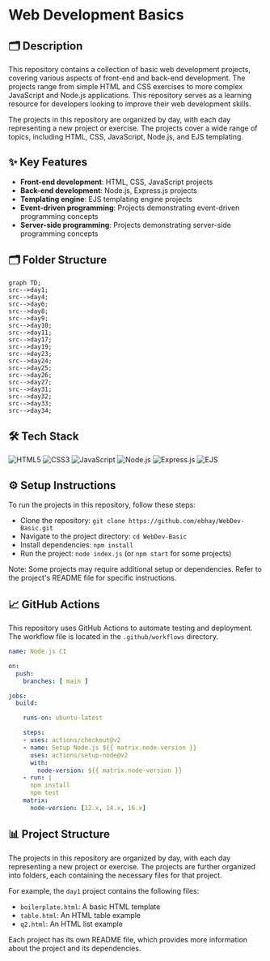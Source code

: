 # Web Development Basics
## 🗂️ Description

This repository contains a collection of basic web development projects, covering various aspects of front-end and back-end development. The projects range from simple HTML and CSS exercises to more complex JavaScript and Node.js applications. This repository serves as a learning resource for developers looking to improve their web development skills.

The projects in this repository are organized by day, with each day representing a new project or exercise. The projects cover a wide range of topics, including HTML, CSS, JavaScript, Node.js, and EJS templating.

## ✨ Key Features

* **Front-end development**: HTML, CSS, JavaScript projects
* **Back-end development**: Node.js, Express.js projects
* **Templating engine**: EJS templating engine projects
* **Event-driven programming**: Projects demonstrating event-driven programming concepts
* **Server-side programming**: Projects demonstrating server-side programming concepts

## 🗂️ Folder Structure

```mermaid
graph TD;
src-->day1;
src-->day4;
src-->day6;
src-->day8;
src-->day9;
src-->day10;
src-->day11;
src-->day17;
src-->day19;
src-->day23;
src-->day24;
src-->day25;
src-->day26;
src-->day27;
src-->day31;
src-->day32;
src-->day33;
src-->day34;
```

## 🛠️ Tech Stack

![HTML5](https://img.shields.io/badge/HTML5-E34F26?logo=html5&logoColor=white&style=for-the-badge)
![CSS3](https://img.shields.io/badge/CSS3-1572B6?logo=css3&logoColor=white&style=for-the-badge)
![JavaScript](https://img.shields.io/badge/JavaScript-F7DF1E?logo=javascript&logoColor=black&style=for-the-badge)
![Node.js](https://img.shields.io/badge/Node.js-339933?logo=nodejs&logoColor=white&style=for-the-badge)
![Express.js](https://img.shields.io/badge/Express.js-000000?logo=express&logoColor=white&style=for-the-badge)
![EJS](https://img.shields.io/badge/EJS-A29BFE?logo=ejs&logoColor=white&style=for-the-badge)

## ⚙️ Setup Instructions

To run the projects in this repository, follow these steps:

* Clone the repository: `git clone https://github.com/ebhay/WebDev-Basic.git`
* Navigate to the project directory: `cd WebDev-Basic`
* Install dependencies: `npm install`
* Run the project: `node index.js` (or `npm start` for some projects)

Note: Some projects may require additional setup or dependencies. Refer to the project's README file for specific instructions.

## 📈 GitHub Actions

This repository uses GitHub Actions to automate testing and deployment. The workflow file is located in the `.github/workflows` directory.

```yml
name: Node.js CI

on:
  push:
    branches: [ main ]

jobs:
  build:

    runs-on: ubuntu-latest

    steps:
    - uses: actions/checkout@v2
    - name: Setup Node.js ${{ matrix.node-version }}
      uses: actions/setup-node@v2
      with:
        node-version: ${{ matrix.node-version }}
    - run: |
      npm install
      npm test
    matrix:
      node-version: [12.x, 14.x, 16.x]
```

## 📊 Project Structure

The projects in this repository are organized by day, with each day representing a new project or exercise. The projects are further organized into folders, each containing the necessary files for that project.

For example, the `day1` project contains the following files:

* `boilerplate.html`: A basic HTML template
* `table.html`: An HTML table example
* `q2.html`: An HTML list example

Each project has its own README file, which provides more information about the project and its dependencies.



<br><br>

<br>
    
